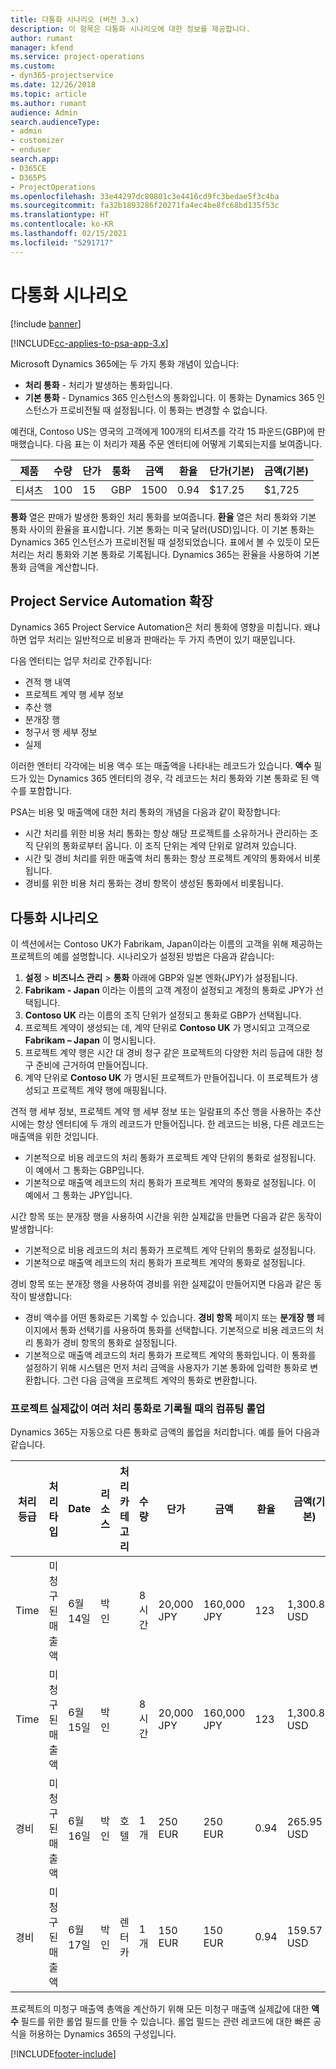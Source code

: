 ```yaml
---
title: 다통화 시나리오 (버전 3.x)
description: 이 항목은 다통화 시나리오에 대한 정보를 제공합니다.
author: rumant
manager: kfend
ms.service: project-operations
ms.custom:
- dyn365-projectservice
ms.date: 12/26/2018
ms.topic: article
ms.author: rumant
audience: Admin
search.audienceType:
- admin
- customizer
- enduser
search.app:
- D365CE
- D365PS
- ProjectOperations
ms.openlocfilehash: 33e44297dc80801c3e4416cd9fc3bedae5f3c4ba
ms.sourcegitcommit: fa32b1893286f20271fa4ec4be8fc68bd135f53c
ms.translationtype: HT
ms.contentlocale: ko-KR
ms.lasthandoff: 02/15/2021
ms.locfileid: "5291717"
---
```

# <a name="multiple-currency-scenarios"></a>다통화 시나리오

[!include [banner](../includes/psa-now-project-operations.md)]

[!INCLUDE[cc-applies-to-psa-app-3.x](../includes/cc-applies-to-psa-app-3x.md)]

Microsoft Dynamics 365에는 두 가지 통화 개념이 있습니다:

- **처리 통화** - 처리가 발생하는 통화입니다. 
- **기본 통화** - Dynamics 365 인스턴스의 통화입니다. 이 통화는 Dynamics 365 인스턴스가 프로비전될 때 설정됩니다. 이 통화는 변경할 수 없습니다.

예컨대, Contoso US는 영국의 고객에게 100개의 티셔츠를 각각 15 파운드(GBP)에 판매했습니다. 다음 표는 이 처리가 제품 주문 엔터티에 어떻게 기록되는지를 보여줍니다.

| 제품 | 수량 | 단가 | 통화 | 금액 | 환율 | 단가(기본)| 금액(기본)|
|---------|----------|----------------|----------|--------|---------------|----------------------|--------------|
| 티셔츠 | 100      | 15             | GBP      | 1500   | 0.94          | $17.25               | $1,725       |

**통화** 열은 판매가 발생한 통화인 처리 통화를 보여줍니다. **환율** 열은 처리 통화와 기본 통화 사이의 환율을 표시합니다. 기본 통화는 미국 달러(USD)입니다. 이 기본 통화는 Dynamics 365 인스턴스가 프로비전될 때 설정되었습니다.
표에서 볼 수 있듯이 모든 처리는 처리 통화와 기본 통화로 기록됩니다. Dynamics 365는 환율을 사용하여 기본 통화 금액을 계산합니다.

## <a name="project-service-automation-extensions"></a>Project Service Automation 확장

Dynamics 365 Project Service Automation은 처리 통화에 영향을 미칩니다. 왜냐하면 업무 처리는 일반적으로 비용과 판매라는 두 가지 측면이 있기 때문입니다.

다음 엔터티는 업무 처리로 간주됩니다:

- 견적 행 내역
- 프로젝트 계약 행 세부 정보
- 추산 행
- 분개장 행
- 청구서 행 세부 정보
- 실제

이러한 엔터티 각각에는 비용 액수 또는 매출액을 나타내는 레코드가 있습니다. **액수** 필드가 있는 Dynamics 365 엔터티의 경우, 각 레코드는 처리 통화와 기본 통화로 된 액수를 포함합니다. 

PSA는 비용 및 매출액에 대한 처리 통화의 개념을 다음과 같이 확장합니다:

- 시간 처리를 위한 비용 처리 통화는 항상 해당 프로젝트를 소유하거나 관리하는 조직 단위의 통화로부터 옵니다. 이 조직 단위는 계약 단위로 알려져 있습니다.
- 시간 및 경비 처리를 위한 매출액 처리 통화는 항상 프로젝트 계약의 통화에서 비롯됩니다.
- 경비를 위한 비용 처리 통화는 경비 항목이 생성된 통화에서 비롯됩니다.

## <a name="multiple-currency-scenario"></a>다통화 시나리오

이 섹션에서는 Contoso UK가 Fabrikam, Japan이라는 이름의 고객을 위해 제공하는 프로젝트의 예를 설명합니다. 시나리오가 설정된 방법은 다음과 같습니다:

1. **설정** \> **비즈니스 관리** \> **통화** 아래에 GBP와 일본 엔화(JPY)가 설정됩니다. 
2. **Fabrikam - Japan** 이라는 이름의 고객 계정이 설정되고 계정의 통화로 JPY가 선택됩니다.
3. **Contoso UK** 라는 이름의 조직 단위가 설정되고 통화로 GBP가 선택됩니다.
4. 프로젝트 계약이 생성되는 데, 계약 단위로 **Contoso UK** 가 명시되고 고객으로 **Fabrikam – Japan** 이 명시됩니다.
5. 프로젝트 계약 행은 시간 대 경비 청구 같은 프로젝트의 다양한 처리 등급에 대한 청구 준비에 근거하여 만들어집니다.
6. 계약 단위로 **Contoso UK** 가 명시된 프로젝트가 만들어집니다. 이 프로젝트가 생성되고 프로젝트 계약 행에 매핑됩니다.


견적 행 세부 정보, 프로젝트 계약 행 세부 정보 또는 일람표의 추산 행을 사용하는 추산 시에는 항상 엔터티에 두 개의 레코드가 만들어집니다. 한 레코드는 비용, 다른 레코드는 매출액을 위한 것입니다.

- 기본적으로 비용 레코드의 처리 통화가 프로젝트 계약 단위의 통화로 설정됩니다. 이 예에서 그 통화는 GBP입니다.
- 기본적으로 매출액 레코드의 처리 통화가 프로젝트 계약의 통화로 설정됩니다. 이 예에서 그 통화는 JPY입니다.

시간 항목 또는 분개장 행을 사용하여 시간을 위한 실제값을 만들면 다음과 같은 동작이 발생합니다:

- 기본적으로 비용 레코드의 처리 통화가 프로젝트 계약 단위의 통화로 설정됩니다.
- 기본적으로 매출액 레코드의 처리 통화가 프로젝트 계약의 통화로 설정됩니다.

경비 항목 또는 분개장 행을 사용하여 경비를 위한 실제값이 만들어지면 다음과 같은 동작이 발생합니다:

- 경비 액수를 어떤 통화로든 기록할 수 있습니다. **경비 항목** 페이지 또는 **분개장 행** 페이지에서 통화 선택기를 사용하여 통화를 선택합니다. 기본적으로 비용 레코드의 처리 통화가 경비 항목의 통화로 설정됩니다. 
- 기본적으로 매출액 레코드의 처리 통화가 프로젝트 계약의 통화입니다. 이 통화를 설정하기 위해 시스템은 먼저 처리 금액을 사용자가 기본 통화에 입력한 통화로 변환합니다. 그런 다음 금액을 프로젝트 계약의 통화로 변환합니다. 

### <a name="computing-roll-ups-when-project-actuals-are-recorded-in-multiple-transaction-currencies"></a>프로젝트 실제값이 여러 처리 통화로 기록될 때의 컴퓨팅 롤업

Dynamics 365는 자동으로 다른 통화로 금액의 롤업을 처리합니다. 예를 들어 다음과 같습니다.

| 처리 등급 | 처리 타입| Date   | 리소스 | 처리 카테고리 | 수량 | 단가 | 금액      | 환율 | 금액(기본) |
|-------------------|------------------|--------|----------|----------------------|----------|--------------|-------------|---------------|----------------|
| Time              | 미청구된 매출액   | 6월 14일 | 박인  |                      | 8시간    | 20,000 JPY    | 160,000 JPY | 123           | 1,300.81 USD    |
| Time              | 미청구된 매출액   | 6월 15일 | 박인  |                      | 8시간    | 20,000 JPY    | 160,000 JPY | 123           | 1,300.81 USD    |
| 경비           | 미청구된 매출액   | 6월 16일 | 박인  | 호텔                | 1개     | 250 EUR      | 250 EUR     | 0.94          | 265.95 USD     |
| 경비           | 미청구된 매출액   | 6월 17일 | 박인  | 렌터카           | 1개     | 150 EUR      | 150 EUR     | 0.94          | 159.57 USD     |

프로젝트의 미청구 매출액 총액을 계산하기 위해 모든 미청구 매출액 실제값에 대한 **액수** 필드를 위한 롤업 필드를 만들 수 있습니다. 롤업 필드는 관련 레코드에 대한 빠른 공식을 허용하는 Dynamics 365의 구성입니다.


[!INCLUDE[footer-include](../includes/footer-banner.md)]